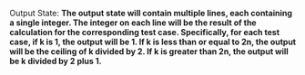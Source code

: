 Output State: **The output state will contain multiple lines, each containing a single integer. The integer on each line will be the result of the calculation for the corresponding test case. Specifically, for each test case, if k is 1, the output will be 1. If k is less than or equal to 2n, the output will be the ceiling of k divided by 2. If k is greater than 2n, the output will be k divided by 2 plus 1.**